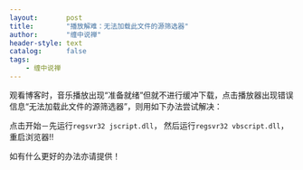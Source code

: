 ```yaml
---
layout:       post
title:        "播放解难：无法加载此文件的源筛选器"
author:       "缠中说禅"
header-style: text
catalog:      false
tags:
    - 缠中说禅
---
```



观看博客时，音乐播放出现“准备就绪”但就不进行缓冲下载，点击播放器出现错误信息“无法加载此文件的源筛选器”，则用如下办法尝试解决：

点击开始－先运行`regsvr32 jscript.dll`， 然后运行`regsvr32 vbscript.dll`，重启浏览器!!

如有什么更好的办法亦请提供！

